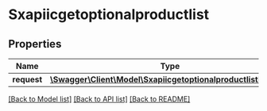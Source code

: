 # Sxapiicgetoptionalproductlist

## Properties
Name | Type | Description | Notes
------------ | ------------- | ------------- | -------------
**request** | [**\Swagger\Client\Model\SxapiicgetoptionalproductlistRequest**](SxapiicgetoptionalproductlistRequest.md) |  | [optional] 

[[Back to Model list]](../README.md#documentation-for-models) [[Back to API list]](../README.md#documentation-for-api-endpoints) [[Back to README]](../README.md)


